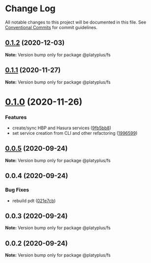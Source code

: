 # Change Log

All notable changes to this project will be documented in this file.
See [Conventional Commits](https://conventionalcommits.org) for commit guidelines.

## [0.1.2](https://github.com/platyplus/platyplus/compare/@platyplus/fs@0.1.1...@platyplus/fs@0.1.2) (2020-12-03)

**Note:** Version bump only for package @platyplus/fs





## [0.1.1](https://github.com/platyplus/platyplus/compare/@platyplus/fs@0.1.0...@platyplus/fs@0.1.1) (2020-11-27)

**Note:** Version bump only for package @platyplus/fs





# [0.1.0](https://github.com/platyplus/platyplus/compare/@platyplus/fs@0.0.5...@platyplus/fs@0.1.0) (2020-11-26)


### Features

* create/sync HBP and Hasura services ([9fb5bb8](https://github.com/platyplus/platyplus/commit/9fb5bb8fbde0c89e8099da08e4efd491fcd5de1a))
* set service creation from CLI and other refactoring ([1996599](https://github.com/platyplus/platyplus/commit/199659988b37abf4eb068d4b08bfd1bce97f4533))





## [0.0.5](https://github.com/platyplus/platyplus/compare/@platyplus/fs@0.0.4...@platyplus/fs@0.0.5) (2020-09-24)

**Note:** Version bump only for package @platyplus/fs





## 0.0.4 (2020-09-24)


### Bug Fixes

* rebuild pdt ([021e7cb](https://github.com/platyplus/platyplus/commit/021e7cb617ad0fe251d134395196050f64c72d08))





## 0.0.3 (2020-09-24)

**Note:** Version bump only for package @platyplus/fs





## 0.0.2 (2020-09-24)

**Note:** Version bump only for package @platyplus/fs
